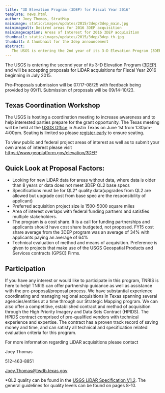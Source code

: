 ```yaml
---
title: "3D Elevation Program (3DEP) for Fiscal Year 2016"
template: news.html
author: Joey Thomas, StratMap
mainimage: static/images/updates/2015/3dep/3dep_main.jpg
mainimagealt: Desired areas for 2016 3DEP acquisition
mainimagecaption: Areas of Interest for 2016 3DEP acquisition
thumbnail: static/images/updates/2015/3dep/3dep_th.jpg
thumbalt: A thumbnail for the 3dep announcement
abstract:
   The USGS is entering the 2nd year of its 3-D Elevation Program (3DEP) and is accepting proposals for LiDAR acquisitions for Fiscal Year 2016.
---
```


The USGS is entering the second year of its 3-D Elevation Program [(3DEP)](http://nationalmap.gov/3DEP/) and will be accepting proposals for LiDAR acquisitions for Fiscal Year 2016 beginning in July 2015.

Pre-Proposals submission will be 07/17-08/25 with feedback being provided by 09/11. Submission of proposals will be 09/14-10/23. 

## Texas Coordination Workshop

The USGS is hosting a coordination meeting to increase awareness and to help interested parties prepare for the grant opportunity. The Texas meeting will be held at the [USGS Office](https://goo.gl/maps/xOqL6) in Austin Texas on June 1st from 1:30pm-4:00pm. 
Seating is limited so please [register early](http://goo.gl/forms/xyvQqEWjDG) to ensure seating. 

To view public and federal project areas of interest as well as to submit your own areas of interest please visit https://www.geoplatform.gov/elevation/3DEP

## Quick Look at Proposal Factors:
 - Looking for new LiDAR data for areas without data, where data is older than 8 years  or data does not meet 3DEP QL2 base specs
 - Specifications must be for QL2* quality data(upgrades from QL2 are allowed but upgrade cost from base spec are the responsibility of applicant)
 - Preferred  acquisition project size is 1500-5000 square miles
 - Area of interest overlaps with federal funding partners and satisfies multiple stakeholders.
 - The program is a cost share.  It is a call for funding partnerships and applicants should have cost share budgeted, not proposed.  FY15 cost share average from the 3DEP program  was  an average of 34%  with applicants paying an average of  64% 
 - Technical evaluation of method and means of acquisition. Preference is given to projects that make use of the USGS Geospatial Products and Services contracts (GPSC) Firms.

## Participation
If you have any interest or would like to participate in this program, TNRIS is here to help! TNRIS can offer partnership guidance as well as assistance with the pre-proposal/proposal process. We have substantial experience coordinating and managing regional acquisitions in Texas spanning several agencies/entities at a time through our Strategic Mapping program. We can also offer a competitive, established contract and method of acquisition through the High Priority Imagery and Data Sets Contract (HPIDS). The HPIDS contract comprised of pre-qualified vendors with technical experience and expertise. The contract has a proven track record of saving money and time, and can satisfy all technical and specification related evaluation criteria for this program.  

For more information regarding LiDAR acquisitions please contact 

Joey Thomas

512-463-8851

Joey.Thomas@twdb.texas.gov


*QL2 quality can be found in the [USGS LiDAR Specification V1.2](http://pubs.usgs.gov/tm/11b4/pdf/tm11-B4.pdf).  The general guidelines for quality levels can be found on pages 8-10. 
